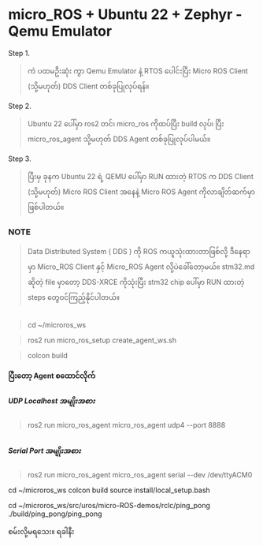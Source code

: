 # micro_ROS + Ubuntu 22 + Zephyr - Qemu Emulator

Step 1.
> ကဲ ပထမဦးဆုံး ကွာ Qemu Emulator နဲ့ RTOS ပေါင်းပြီး Micro ROS Client (သို့မဟုတ်) DDS Client တစ်ခုပြုလုပ်ရန်။ 

Step 2. 
> Ubuntu 22 ပေါ်မှာ ros2 တင်၊ micro_ros ကိုထပ်ပြီး build လုပ်၊ ပြီး micro_ros_agent သို့မဟုတ် DDS Agent တစ်ခုပြုလုပ်ပါမယ်။

Step 3. 
> ပြီးမှ ခုနက Ubuntu 22 ရဲ့ QEMU ပေါ်မှာ RUN ထားတဲ့ RTOS က DDS Client (သို့မဟုတ်) Micro ROS Client အနေနဲ့ Micro ROS Agent ကိုလာချိတ်ဆက်မှာဖြစ်ပါတယ်။ 

### NOTE 
> Data Distributed System ( DDS ) ကို ROS ကယူသုံးထားတာဖြစ်လို့ ဒီနေရာမှာ Micro_ROS Client နှင့် Micro_ROS Agent လို့ပဲခေါ်တော့မယ်။ stm32.md ဆိုတဲ့ file မှာတော့ DDS-XRCE ကိုသုံးပြီး stm32 chip ပေါ်မှာ RUN ထားတဲ့ steps တွေဝင်ကြည့်နိုင်ပါတယ်။
##
> cd ~/microros_ws

> ros2 run micro_ros_setup create_agent_ws.sh

> colcon build
#### ပြီးတော့ Agent စထောင်လိုက်
##### UDP Localhost အမျိုးအစား
> ros2 run micro_ros_agent micro_ros_agent udp4 --port 8888
##
##### Serial Port အမျိုးအစား
>  ros2 run micro_ros_agent micro_ros_agent serial --dev /dev/ttyACM0

cd ~/microros_ws
colcon build
source install/local_setup.bash

cd ~/microros_ws/src/uros/micro-ROS-demos/rclc/ping_pong
./build/ping_pong/ping_pong

စမ်းလို့မရသေး။ ရခါနီး